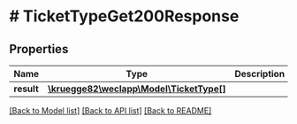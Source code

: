 # # TicketTypeGet200Response

## Properties

Name | Type | Description | Notes
------------ | ------------- | ------------- | -------------
**result** | [**\kruegge82\weclapp\Model\TicketType[]**](TicketType.md) |  | [optional]

[[Back to Model list]](../../README.md#models) [[Back to API list]](../../README.md#endpoints) [[Back to README]](../../README.md)
